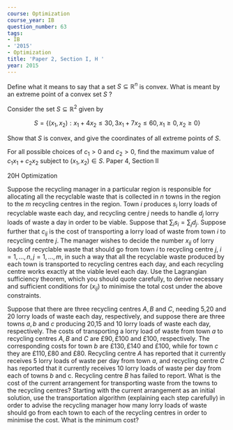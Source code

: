 ```yaml
---
course: Optimization
course_year: IB
question_number: 63
tags:
- IB
- '2015'
- Optimization
title: 'Paper 2, Section I, H '
year: 2015
---
```




Define what it means to say that a set $S \subseteq \mathbb{R}^{n}$ is convex. What is meant by an extreme point of a convex set $S$ ?

Consider the set $S \subseteq \mathbb{R}^{2}$ given by

$$S=\left\{\left(x_{1}, x_{2}\right): x_{1}+4 x_{2} \leqslant 30,3 x_{1}+7 x_{2} \leqslant 60, x_{1} \geqslant 0, x_{2} \geqslant 0\right\}$$

Show that $S$ is convex, and give the coordinates of all extreme points of $S$.

For all possible choices of $c_{1}>0$ and $c_{2}>0$, find the maximum value of $c_{1} x_{1}+c_{2} x_{2}$ subject to $\left(x_{1}, x_{2}\right) \in S$. Paper 4, Section II

20H Optimization

Suppose the recycling manager in a particular region is responsible for allocating all the recyclable waste that is collected in $n$ towns in the region to the $m$ recycling centres in the region. Town $i$ produces $s_{i}$ lorry loads of recyclable waste each day, and recycling centre $j$ needs to handle $d_{j}$ lorry loads of waste a day in order to be viable. Suppose that $\sum_{i} s_{i}=\sum_{j} d_{j}$. Suppose further that $c_{i j}$ is the cost of transporting a lorry load of waste from town $i$ to recycling centre $j$. The manager wishes to decide the number $x_{i j}$ of lorry loads of recyclable waste that should go from town $i$ to recycling centre $j$, $i=1, \ldots, n, j=1, \ldots, m$, in such a way that all the recyclable waste produced by each town is transported to recycling centres each day, and each recycling centre works exactly at the viable level each day. Use the Lagrangian sufficiency theorem, which you should quote carefully, to derive necessary and sufficient conditions for $\left(x_{i j}\right)$ to minimise the total cost under the above constraints.

Suppose that there are three recycling centres $A, B$ and $C$, needing 5,20 and 20 lorry loads of waste each day, respectively, and suppose there are three towns $a, b$ and $c$ producing 20,15 and 10 lorry loads of waste each day, respectively. The costs of transporting a lorry load of waste from town $a$ to recycling centres $A, B$ and $C$ are $£ 90, £ 100$ and $£ 100$, respectively. The corresponding costs for town $b$ are $£ 130, £ 140$ and $£ 100$, while for town $c$ they are $£ 110, £ 80$ and $£ 80$. Recycling centre $A$ has reported that it currently receives 5 lorry loads of waste per day from town $a$, and recycling centre $C$ has reported that it currently receives 10 lorry loads of waste per day from each of towns $b$ and c. Recycling centre $B$ has failed to report. What is the cost of the current arrangement for transporting waste from the towns to the recycling centres? Starting with the current
arrangement as an initial solution, use the transportation algorithm (explaining each step carefully) in order to advise the recycling manager how many lorry loads of waste should go from each town to each of the recycling centres in order to minimise the cost. What is the minimum cost?